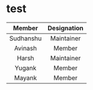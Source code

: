 # test

|    Member    | Designation  |
| :----------: | :----------: |
|  Sudhanshu   |  Maintainer  |
|   Avinash    |     Member   |
|    Harsh     |  Maintainer  |
|    Yugank    |    Member    |
|    Mayank    |    Member    |
